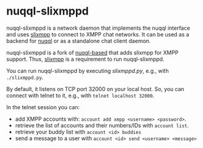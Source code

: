 # nuqql-slixmppd

nuqql-slixmppd is a network daemon that implements the nuqql interface and uses
[slixmpp](https://lab.louiz.org/poezio/slixmpp) to connect to XMPP chat
networks. It can be used as a backend for
[nuqql](https://github.com/hwipl/nuqql) or as a standalone chat client daemon.

nuqql-slixmppd is a fork of [nuqql-based](https://github.com/hwipl/nuqql-based)
that adds slixmpp for XMPP support. Thus,
[slixmpp](https://lab.louiz.org/poezio/slixmpp) is a requirement to run
nuqql-slixmppd.

You can run nuqql-slixmppd by executing *slixmppd.py*, e.g., with
`./slixmppd.py`.

By default, it listens on TCP port 32000 on your local host. So, you can
connect with telnet to it, e.g., with `telnet localhost 32000`.

In the telnet session you can:
* add XMPP accounts with: `account add xmpp <username> <password>`.
* retrieve the list of accounts and their numbers/IDs with `account list`.
* retrieve your buddy list with `account <id> buddies`
* send a message to a user with `account <id> send <username> <message>`
